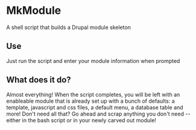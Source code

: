 MkModule
========

A shell script that builds a Drupal module skeleton

Use
---
Just run the script and enter your module information when prompted

What does it do?
----------------
Almost everything! When the script completes, you will be left with an enableable module 
that is already set up with a bunch of defaults: a template, javascript and css files, a 
default menu, a database table and more! Don't need all that? Go ahead and scrap anything
you don't need -- either in the bash script or in your newly carved out module!
